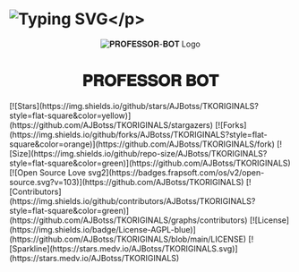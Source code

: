 # ![Typing SVG](https://readme-typing-svg.herokuapp.com/?lines=𝗧𝗛𝗜𝗦+𝗜𝗦+𝐏𝐑𝐎𝐅𝐄𝐒𝐒𝐎𝐑+𝐁𝐎𝐓!;𝗔+𝗣𝗢𝗪𝗘𝗥𝗙𝗨𝗟𝗟+𝗧𝗚+𝗔𝗨𝗧𝗢𝗙𝗜𝗟𝗧𝗘𝗥+𝗕𝗢𝗧!)</p>
<p align="center">
  <img src="https://graph.org/file/5f7d45cbd354465d98ed0.jpg" alt="𝐏𝐑𝐎𝐅𝐄𝐒𝐒𝐎𝐑-𝐁𝐎𝐓 Logo">

  <h1 align="center">
  <b> 𝐏𝐑𝐎𝐅𝐄𝐒𝐒𝐎𝐑 𝐁𝐎𝐓</b>
</h1>
[![Stars](https://img.shields.io/github/stars/AJBotss/TKORIGINALS?style=flat-square&color=yellow)](https://github.com/AJBotss/TKORIGINALS/stargazers)
[![Forks](https://img.shields.io/github/forks/AJBotss/TKORIGINALS?style=flat-square&color=orange)](https://github.com/AJBotss/TKORIGINALS/fork)
[![Size](https://img.shields.io/github/repo-size/AJBotss/TKORIGINALS?style=flat-square&color=green)](https://github.com/AJBotss/TKORIGINALS)   
[![Open Source Love svg2](https://badges.frapsoft.com/os/v2/open-source.svg?v=103)](https://github.com/AJBotss/TKORIGINALS)   
[![Contributors](https://img.shields.io/github/contributors/AJBotss/TKORIGINALS?style=flat-square&color=green)](https://github.com/AJBotss/TKORIGINALS/graphs/contributors)
[![License](https://img.shields.io/badge/License-AGPL-blue)](https://github.com/AJBotss/TKORIGINALS/blob/main/LICENSE)
[![Sparkline](https://stars.medv.io/AJBotss/TKORIGINALS.svg)](https://stars.medv.io/AJBotss/TKORIGINALS)
